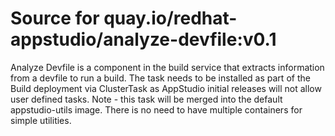 # Source for quay.io/redhat-appstudio/analyze-devfile:v0.1

Analyze Devfile is a component in the build service that extracts information from a devfile to run a build.
The task needs to be installed as part of the Build deployment via  ClusterTask as AppStudio initial releases will not allow user defined tasks. 
Note - this task will be merged into the default appstudio-utils image.
There is no need to have multiple containers for simple utilities. 
